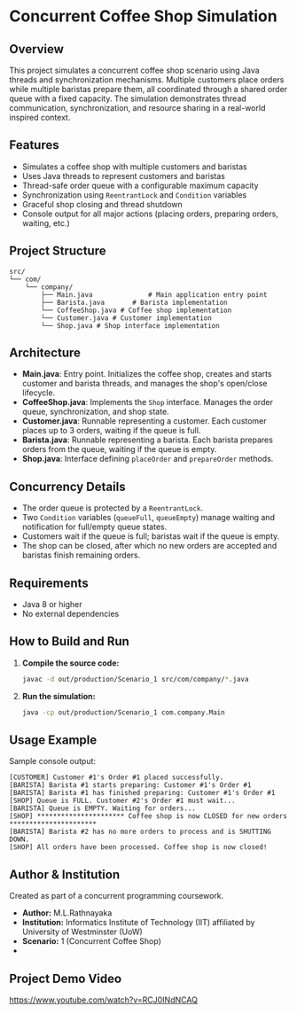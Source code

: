 # Concurrent Coffee Shop Simulation

## Overview
This project simulates a concurrent coffee shop scenario using Java threads and synchronization mechanisms. Multiple customers place orders while multiple baristas prepare them, all coordinated through a shared order queue with a fixed capacity. The simulation demonstrates thread communication, synchronization, and resource sharing in a real-world inspired context.

## Features
- Simulates a coffee shop with multiple customers and baristas
- Uses Java threads to represent customers and baristas
- Thread-safe order queue with a configurable maximum capacity
- Synchronization using `ReentrantLock` and `Condition` variables
- Graceful shop closing and thread shutdown
- Console output for all major actions (placing orders, preparing orders, waiting, etc.)

## Project Structure

```
src/
└── com/
    └── company/
        ├── Main.java              # Main application entry point
        ├── Barista.java       # Barista implementation
        └── CoffeeShop.java # Coffee shop implementation
        └── Customer.java # Customer implementation
        └── Shop.java # Shop interface implementation
```

## Architecture
- **Main.java**: Entry point. Initializes the coffee shop, creates and starts customer and barista threads, and manages the shop's open/close lifecycle.
- **CoffeeShop.java**: Implements the `Shop` interface. Manages the order queue, synchronization, and shop state.
- **Customer.java**: Runnable representing a customer. Each customer places up to 3 orders, waiting if the queue is full.
- **Barista.java**: Runnable representing a barista. Each barista prepares orders from the queue, waiting if the queue is empty.
- **Shop.java**: Interface defining `placeOrder` and `prepareOrder` methods.

## Concurrency Details
- The order queue is protected by a `ReentrantLock`.
- Two `Condition` variables (`queueFull`, `queueEmpty`) manage waiting and notification for full/empty queue states.
- Customers wait if the queue is full; baristas wait if the queue is empty.
- The shop can be closed, after which no new orders are accepted and baristas finish remaining orders.

## Requirements
- Java 8 or higher
- No external dependencies

## How to Build and Run
1. **Compile the source code:**
   ```sh
   javac -d out/production/Scenario_1 src/com/company/*.java
   ```
2. **Run the simulation:**
   ```sh
   java -cp out/production/Scenario_1 com.company.Main
   ```

## Usage Example
Sample console output:
```
[CUSTOMER] Customer #1's Order #1 placed successfully.
[BARISTA] Barista #1 starts preparing: Customer #1's Order #1
[BARISTA] Barista #1 has finished preparing: Customer #1's Order #1
[SHOP] Queue is FULL. Customer #2's Order #1 must wait...
[BARISTA] Queue is EMPTY. Waiting for orders...
[SHOP] ********************** Coffee shop is now CLOSED for new orders **********************
[BARISTA] Barista #2 has no more orders to process and is SHUTTING DOWN.
[SHOP] All orders have been processed. Coffee shop is now closed!
```

## Author & Institution
Created as part of a concurrent programming coursework.
- **Author:** M.L.Rathnayaka
- **Institution:** Informatics Institute of Technology (IIT) affiliated by University of Westminster (UoW)
- **Scenario:** 1 (Concurrent Coffee Shop)
- 

## Project Demo Video

https://www.youtube.com/watch?v=RCJ0INdNCAQ
